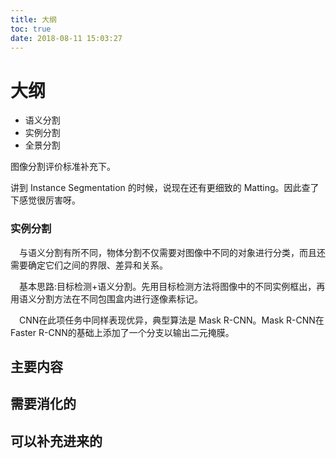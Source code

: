 ```yaml
---
title: 大纲
toc: true
date: 2018-08-11 15:03:27
---
```


# 大纲

- 语义分割
- 实例分割
- 全景分割


图像分割评价标准补充下。

讲到 Instance Segmentation 的时候，说现在还有更细致的 Matting。因此查了下感觉很厉害呀。



### 实例分割

  与语义分割有所不同，物体分割不仅需要对图像中不同的对象进行分类，而且还需要确定它们之间的界限、差异和关系。

  基本思路:目标检测+语义分割。先用目标检测方法将图像中的不同实例框出，再用语义分割方法在不同包围盒内进行逐像素标记。

  CNN在此项任务中同样表现优异，典型算法是 Mask R-CNN。Mask R-CNN在 Faster R-CNN的基础上添加了一个分支以输出二元掩膜。


## 主要内容






## 需要消化的



## 可以补充进来的

